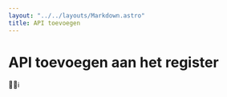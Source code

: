 ```yaml
---
layout: "../../layouts/Markdown.astro"
title: API toevoegen
---
```


# API toevoegen aan het register

🧑‍💻ℹ️
